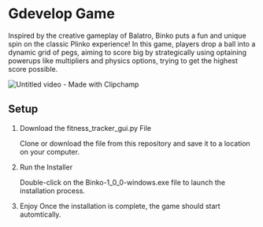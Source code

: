 # Gdevelop Game
Inspired by the creative gameplay of Balatro, Binko puts a fun and unique spin on the classic Plinko experience! In this game, players drop a ball into a dynamic grid of pegs, aiming to score big by strategically using optaining powerups like multipliers and physics options, trying to get the highest score possible.


![Untitled video - Made with Clipchamp](https://github.com/user-attachments/assets/2ec2354c-0387-436e-b6dc-5f2a4b6f6238)
 

## Setup

1. Download the fitness_tracker_gui.py File

    Clone or download the file from this repository and save it to a location on your computer.

2. Run the Installer

    Double-click on the Binko-1_0_0-windows.exe file to launch the installation process.

3. Enjoy
   Once the installation is complete, the game should start automtically.
